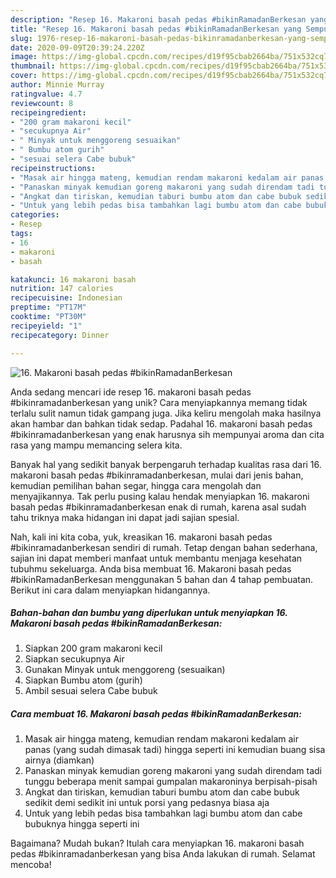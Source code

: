 ```yaml
---
description: "Resep 16. Makaroni basah pedas #bikinRamadanBerkesan yang Sempurna"
title: "Resep 16. Makaroni basah pedas #bikinRamadanBerkesan yang Sempurna"
slug: 1976-resep-16-makaroni-basah-pedas-bikinramadanberkesan-yang-sempurna
date: 2020-09-09T20:39:24.220Z
image: https://img-global.cpcdn.com/recipes/d19f95cbab2664ba/751x532cq70/16-makaroni-basah-pedas-bikinramadanberkesan-foto-resep-utama.jpg
thumbnail: https://img-global.cpcdn.com/recipes/d19f95cbab2664ba/751x532cq70/16-makaroni-basah-pedas-bikinramadanberkesan-foto-resep-utama.jpg
cover: https://img-global.cpcdn.com/recipes/d19f95cbab2664ba/751x532cq70/16-makaroni-basah-pedas-bikinramadanberkesan-foto-resep-utama.jpg
author: Minnie Murray
ratingvalue: 4.7
reviewcount: 8
recipeingredient:
- "200 gram makaroni kecil"
- "secukupnya Air"
- " Minyak untuk menggoreng sesuaikan"
- " Bumbu atom gurih"
- "sesuai selera Cabe bubuk"
recipeinstructions:
- "Masak air hingga mateng, kemudian rendam makaroni kedalam air panas (yang sudah dimasak tadi) hingga seperti ini kemudian buang sisa airnya (diamkan)"
- "Panaskan minyak kemudian goreng makaroni yang sudah direndam tadi tunggu beberapa menit sampai gumpalan makaroninya berpisah-pisah"
- "Angkat dan tiriskan, kemudian taburi bumbu atom dan cabe bubuk sedikit demi sedikit ini untuk porsi yang pedasnya biasa aja"
- "Untuk yang lebih pedas bisa tambahkan lagi bumbu atom dan cabe bubuknya hingga seperti ini"
categories:
- Resep
tags:
- 16
- makaroni
- basah

katakunci: 16 makaroni basah 
nutrition: 147 calories
recipecuisine: Indonesian
preptime: "PT17M"
cooktime: "PT30M"
recipeyield: "1"
recipecategory: Dinner

---
```



![16. Makaroni basah pedas #bikinRamadanBerkesan](https://img-global.cpcdn.com/recipes/d19f95cbab2664ba/751x532cq70/16-makaroni-basah-pedas-bikinramadanberkesan-foto-resep-utama.jpg)

Anda sedang mencari ide resep 16. makaroni basah pedas #bikinramadanberkesan yang unik? Cara menyiapkannya memang tidak terlalu sulit namun tidak gampang juga. Jika keliru mengolah maka hasilnya akan hambar dan bahkan tidak sedap. Padahal 16. makaroni basah pedas #bikinramadanberkesan yang enak harusnya sih mempunyai aroma dan cita rasa yang mampu memancing selera kita.

Banyak hal yang sedikit banyak berpengaruh terhadap kualitas rasa dari 16. makaroni basah pedas #bikinramadanberkesan, mulai dari jenis bahan, kemudian pemilihan bahan segar, hingga cara mengolah dan menyajikannya. Tak perlu pusing kalau hendak menyiapkan 16. makaroni basah pedas #bikinramadanberkesan enak di rumah, karena asal sudah tahu triknya maka hidangan ini dapat jadi sajian spesial.




Nah, kali ini kita coba, yuk, kreasikan 16. makaroni basah pedas #bikinramadanberkesan sendiri di rumah. Tetap dengan bahan sederhana, sajian ini dapat memberi manfaat untuk membantu menjaga kesehatan tubuhmu sekeluarga. Anda bisa membuat 16. Makaroni basah pedas #bikinRamadanBerkesan menggunakan 5 bahan dan 4 tahap pembuatan. Berikut ini cara dalam menyiapkan hidangannya.

<!--inarticleads1-->

##### Bahan-bahan dan bumbu yang diperlukan untuk menyiapkan 16. Makaroni basah pedas #bikinRamadanBerkesan:

1. Siapkan 200 gram makaroni kecil
1. Siapkan secukupnya Air
1. Gunakan  Minyak untuk menggoreng (sesuaikan)
1. Siapkan  Bumbu atom (gurih)
1. Ambil sesuai selera Cabe bubuk




<!--inarticleads2-->

##### Cara membuat 16. Makaroni basah pedas #bikinRamadanBerkesan:

1. Masak air hingga mateng, kemudian rendam makaroni kedalam air panas (yang sudah dimasak tadi) hingga seperti ini kemudian buang sisa airnya (diamkan)
1. Panaskan minyak kemudian goreng makaroni yang sudah direndam tadi tunggu beberapa menit sampai gumpalan makaroninya berpisah-pisah
1. Angkat dan tiriskan, kemudian taburi bumbu atom dan cabe bubuk sedikit demi sedikit ini untuk porsi yang pedasnya biasa aja
1. Untuk yang lebih pedas bisa tambahkan lagi bumbu atom dan cabe bubuknya hingga seperti ini




Bagaimana? Mudah bukan? Itulah cara menyiapkan 16. makaroni basah pedas #bikinramadanberkesan yang bisa Anda lakukan di rumah. Selamat mencoba!
